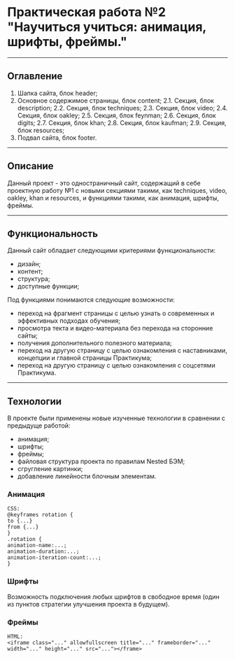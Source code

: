 # Практическая работа №2 "Научиться учиться: анимация, шрифты, фреймы."

---

## Оглавление

1. Шапка сайта, блок header;
2. Основное содержимое страницы, блок content;
   2.1. Секция, блок description;
   2.2. Секция, блок techniques;
   2.3. Секция, блок video;
   2.4. Секция, блок oakley;
   2.5. Секция, блок feynman;
   2.6. Секция, блок digits;
   2.7. Секция, блок khan;
   2.8. Секция, блок kaufman;
   2.9. Секция, блок resources;
3. Подвал сайта, блок footer.

---

## Описание

Данный проект - это одностраничный сайт, содержащий в себе проектную работу №1 с новыми секциями такими, как techniques, video, oakley, khan и resources, и функциями такими, как анимация, шрифты, фреймы.

---

## Функциональность

Данный сайт обладает следующими критериями функциональности:

- дизайн;
- контент;
- структура;
- доступные функции;

Под функциями понимаются следующие возможности:

- переход на фрагмент страницы с целью узнать о современных и эффективных подходах обучения;
- просмотра текта и видео-материала без перехода на сторонние сайты;
- получения дополнительного полезного материала;
- переход на другую страницу с целью ознакомления с наставниками, концепции и главной страницы Практикума;
- переход на другую страницу с целью ознакомления с соцсетями Практикума.

---

## Технологии

В проекте были применены новые изученные технологии в сравнении с предыдуще работой:

- анимация;
- шрифты;
- фреймы;
- файловая структура проекта по правилам Nested БЭМ;
- сгругление картинки;
- добавление линейности блочным элементам.

### Анимация

```
CSS:
@keyframes rotation {
to {...}
from {...}
}
.rotation {
animation-name:...;
animation-duration:...;
animation-iteration-count:...;
}
```

### Шрифты

Возможность подключения любых шрифтов в свободное время (один из пунктов стратегии улучшения проекта в будущем).

### Фреймы

```
HTML:
<iframe class="..." allowfullscreen title="..." frameborder="..." width="..." height="..." src="..."></frame>
```
